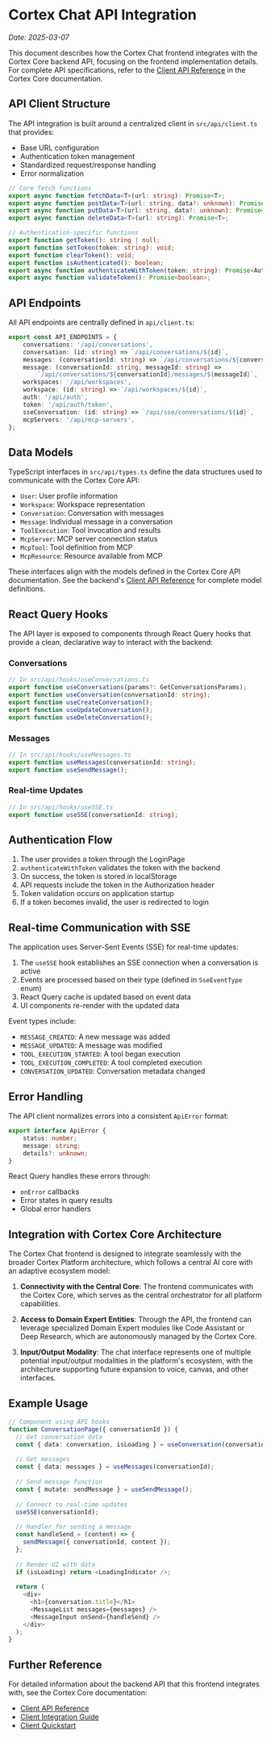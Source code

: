 # Cortex Chat API Integration

_Date: 2025-03-07_

This document describes how the Cortex Chat frontend integrates with the Cortex Core backend API, focusing on the frontend implementation details. For complete API specifications, refer to the [Client API Reference](../../cortex-core/docs/CLIENT_API_REFERENCE.md) in the Cortex Core documentation.

## API Client Structure

The API integration is built around a centralized client in `src/api/client.ts` that provides:

- Base URL configuration
- Authentication token management
- Standardized request/response handling
- Error normalization

```typescript
// Core fetch functions
export async function fetchData<T>(url: string): Promise<T>;
export async function postData<T>(url: string, data?: unknown): Promise<T>;
export async function putData<T>(url: string, data?: unknown): Promise<T>;
export async function deleteData<T>(url: string): Promise<T>;

// Authentication-specific functions
export function getToken(): string | null;
export function setToken(token: string): void;
export function clearToken(): void;
export function isAuthenticated(): boolean;
export async function authenticateWithToken(token: string): Promise<AuthResponse>;
export async function validateToken(): Promise<boolean>;
```

## API Endpoints

All API endpoints are centrally defined in `api/client.ts`:

```typescript
export const API_ENDPOINTS = {
    conversations: '/api/conversations',
    conversation: (id: string) => `/api/conversations/${id}`,
    messages: (conversationId: string) => `/api/conversations/${conversationId}/messages`,
    message: (conversationId: string, messageId: string) => 
        `/api/conversations/${conversationId}/messages/${messageId}`,
    workspaces: '/api/workspaces',
    workspace: (id: string) => `/api/workspaces/${id}`,
    auth: '/api/auth',
    token: '/api/auth/token',
    sseConversation: (id: string) => `/api/sse/conversations/${id}`,
    mcpServers: '/api/mcp-servers',
};
```

## Data Models

TypeScript interfaces in `src/api/types.ts` define the data structures used to communicate with the Cortex Core API:

- `User`: User profile information
- `Workspace`: Workspace representation
- `Conversation`: Conversation with messages
- `Message`: Individual message in a conversation
- `ToolExecution`: Tool invocation and results
- `McpServer`: MCP server connection status
- `McpTool`: Tool definition from MCP
- `McpResource`: Resource available from MCP

These interfaces align with the models defined in the Cortex Core API documentation. See the backend's [Client API Reference](../../cortex-core/docs/CLIENT_API_REFERENCE.md) for complete model definitions.

## React Query Hooks

The API layer is exposed to components through React Query hooks that provide a clean, declarative way to interact with the backend:

### Conversations

```typescript
// In src/api/hooks/useConversations.ts
export function useConversations(params?: GetConversationsParams);
export function useConversation(conversationId: string);
export function useCreateConversation();
export function useUpdateConversation();
export function useDeleteConversation();
```

### Messages

```typescript
// In src/api/hooks/useMessages.ts
export function useMessages(conversationId: string);
export function useSendMessage();
```

### Real-time Updates

```typescript
// In src/api/hooks/useSSE.ts
export function useSSE(conversationId: string);
```

## Authentication Flow

1. The user provides a token through the LoginPage
2. `authenticateWithToken` validates the token with the backend
3. On success, the token is stored in localStorage
4. API requests include the token in the Authorization header
5. Token validation occurs on application startup
6. If a token becomes invalid, the user is redirected to login

## Real-time Communication with SSE

The application uses Server-Sent Events (SSE) for real-time updates:

1. The `useSSE` hook establishes an SSE connection when a conversation is active
2. Events are processed based on their type (defined in `SseEventType` enum)
3. React Query cache is updated based on event data
4. UI components re-render with the updated data

Event types include:
- `MESSAGE_CREATED`: A new message was added
- `MESSAGE_UPDATED`: A message was modified
- `TOOL_EXECUTION_STARTED`: A tool began execution
- `TOOL_EXECUTION_COMPLETED`: A tool completed execution
- `CONVERSATION_UPDATED`: Conversation metadata changed

## Error Handling

The API client normalizes errors into a consistent `ApiError` format:

```typescript
export interface ApiError {
    status: number;
    message: string;
    details?: unknown;
}
```

React Query handles these errors through:
- `onError` callbacks
- Error states in query results
- Global error handlers

## Integration with Cortex Core Architecture

The Cortex Chat frontend is designed to integrate seamlessly with the broader Cortex Platform architecture, which follows a central AI core with an adaptive ecosystem model:

1. **Connectivity with the Central Core**: The frontend communicates with the Cortex Core, which serves as the central orchestrator for all platform capabilities.

2. **Access to Domain Expert Entities**: Through the API, the frontend can leverage specialized Domain Expert modules like Code Assistant or Deep Research, which are autonomously managed by the Cortex Core.

3. **Input/Output Modality**: The chat interface represents one of multiple potential input/output modalities in the platform's ecosystem, with the architecture supporting future expansion to voice, canvas, and other interfaces.

## Example Usage

```typescript
// Component using API hooks
function ConversationPage({ conversationId }) {
  // Get conversation data
  const { data: conversation, isLoading } = useConversation(conversationId);
  
  // Get messages
  const { data: messages } = useMessages(conversationId);
  
  // Send message function
  const { mutate: sendMessage } = useSendMessage();
  
  // Connect to real-time updates
  useSSE(conversationId);
  
  // Handler for sending a message
  const handleSend = (content) => {
    sendMessage({ conversationId, content });
  };
  
  // Render UI with data
  if (isLoading) return <LoadingIndicator />;
  
  return (
    <div>
      <h1>{conversation.title}</h1>
      <MessageList messages={messages} />
      <MessageInput onSend={handleSend} />
    </div>
  );
}
```

## Further Reference

For detailed information about the backend API that this frontend integrates with, see the Cortex Core documentation:

- [Client API Reference](../../cortex-core/docs/CLIENT_API_REFERENCE.md)
- [Client Integration Guide](../../cortex-core/docs/CLIENT_INTEGRATION_GUIDE.md)
- [Client Quickstart](../../cortex-core/docs/CLIENT_QUICKSTART.md)